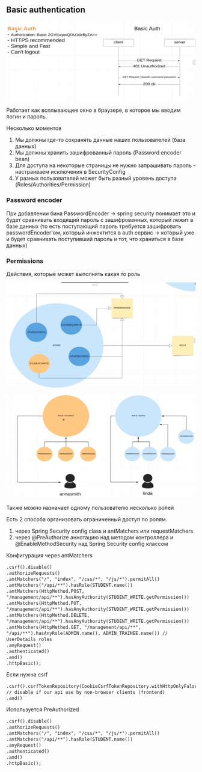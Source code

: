 ## Basic authentication

![basic-auth.png](../diagrams/basic-auth.png)

Работает как всплывающее окно в браузере, в которое мы вводим логин и пароль.

Несколько моментов

1. Мы должны где-то сохранять данные наших пользователей (база данных)
2. Мы должны хранить зашифрованный пароль (Password encoder bean)
3. Для доступа на некоторые страницы не нужно запрашивать пароль -
   настраиваем исключения в SecurityConfig
4. У разных пользователей может быть разный уровень доступа (Roles/Authorities/Permission)

### Password encoder

При добавлении бина PasswordEncoder -> spring security понимает это и будет сравнивать входящий пароль с зашифрованных,
который лежит в базе данных (то есть поступающий пароль требуется зашифровать
passwordEncoder'ом, который инжектится в auth сервис -> который уже и будет сравнивать
поступивший пароль и тот, что храниться в базе данных)

### Permissions

Действия, которые может выполнять какая то роль

![permissions](../diagrams/permissions.png)

![permissions-roles](../diagrams/permissions-roles.png)

Также можно назначает одному пользователю несколько ролей

Есть 2 способа организовать ограниченный доступ по ролям.

1. через Spring Security config class и antMatchers или requestMatchers
2. через @PreAuthorize аннотацию над методом контроллера и @EnableMethodSecurity
   над Spring Security config классом

Конфигурация через antMatchers

```
.csrf().disable()
.authorizeRequests()
.antMatchers("/", "index", "/css/*", "/js/*").permitAll()
.antMatchers("/api/**").hasRole(STUDENT.name())
.antMatchers(HttpMethod.POST, "/management/api/**").hasAnyAuthority(STUDENT_WRITE.getPermission())
.antMatchers(HttpMethod.PUT, "/management/api/**").hasAnyAuthority(STUDENT_WRITE.getPermission())
.antMatchers(HttpMethod.DELETE, "/management/api/**").hasAnyAuthority(STUDENT_WRITE.getPermission())
.antMatchers(HttpMethod.GET, "/management/api/**", "/api/**").hasAnyRole(ADMIN.name(), ADMIN_TRAINEE.name()) // UserDetails roles
.anyRequest()
.authenticated()
.and()
.httpBasic();
```

Если нужна csrf

```
.csrf().csrfTokenRepository(CookieCsrfTokenRepository.withHttpOnlyFalse()) // disable if our api use by non-browser clients (frontend)
.and()
```

Используется PreAuthorized

```
.csrf().disable()
.authorizeRequests()
.antMatchers("/", "index", "/css/*", "/js/*").permitAll()
.antMatchers("/api/**").hasRole(STUDENT.name())
.anyRequest()
.authenticated()
.and()
.httpBasic();
```